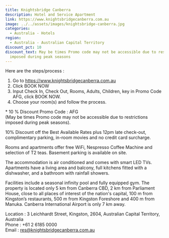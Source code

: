 ```yaml
---
title: Knightsbridge Canberra
description: Hotel and Service Apartment
link: https://www.knightsbridgecanberra.com.au
image: ../../assets/images/knightsbridge-canberra.jpg
categories:
  - Australia - Hotels
region:
  - Australia - Australian Capital Territory
discount_pct: 10
discount_text: May be times Promo code may not be accessible due to restrictions
  imposed during peak seasons
---
```

Here are the steps/process :

1. Go to https://www.knightsbridgecanberra.com.au
2. Click BOOK NOW
3. Input Check In, Check Out, Rooms, Adults, Children, key in Promo Code AFG, click BOOK NOW.
4. Choose your room(s) and follow the process.

\* 10 % Discount Promo Code : AFG\
(May be times Promo code may not be accessible due to restrictions imposed during peak seasons).

10% Discount off the Best Available Rates plus 12pm late check-out, complimentary parking, in-room movies and no credit card surcharge.

Rooms and apartments offer free WiFi, Nespresso Coffee Machine and selection of T2 teas. Basement parking is available on site.

The accommodation is air conditioned and comes with smart LED TVs. Apartments have a living area and balcony, full kitchens fitted with a dishwasher, and a bathroom with rainfall showers.

Facilities include a seasonal infinity pool and fully equipped gym. The property is located only 5 km from Canberra CBD, 2 km from Parliament House, close to all places of interest of the nation's capital, 100 m from Kingston’s restaurants, 500 m from Kingston Foreshore and 400 m from Manuka. Canberra International Airport is only 7 km away.

Location : 3 Leichhardt Street, Kingston, 2604, Australian Capital Territory, Australia\
Phone : +61 2 6185 0000\
Email : res@knightsbridgecanberra.com.au
